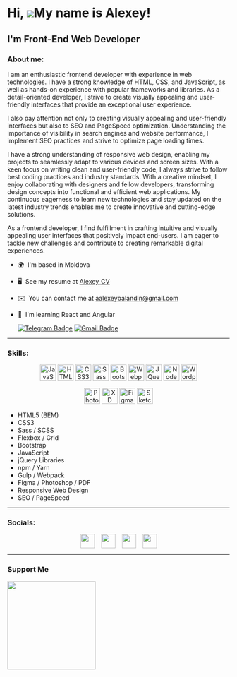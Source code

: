 # Hi, ![](https://user-images.githubusercontent.com/18350557/176309783-0785949b-9127-417c-8b55-ab5a4333674e.gif)My name is Alexey!

## I'm Front-End Web Developer

### About me:

I am an enthusiastic frontend developer with experience in web technologies. I have a strong knowledge of HTML, CSS, and JavaScript, as well as hands-on experience with popular frameworks and libraries. As a detail-oriented developer, I strive to create visually appealing and user-friendly interfaces that provide an exceptional user experience.

 I also pay attention not only to creating visually appealing and user-friendly interfaces but also to SEO and PageSpeed optimization. Understanding the importance of visibility in search engines and website performance, I implement SEO practices and strive to optimize page loading times.
 
 I have a strong understanding of responsive web design, enabling my projects to seamlessly adapt to various devices and screen sizes. With a keen focus on writing clean and user-friendly code, I always strive to follow best coding practices and industry standards. With a creative mindset, I enjoy collaborating with designers and fellow developers, transforming design concepts into functional and efficient web applications. My continuous eagerness to learn new technologies and stay updated on the latest industry trends enables me to create innovative and cutting-edge solutions.
 
  As a frontend developer, I find fulfillment in crafting intuitive and visually appealing user interfaces that positively impact end-users. I am eager to tackle new challenges and contribute to creating remarkable digital experiences.

* 🌍  I'm based in Moldova
* 🖥️  See my resume at [Alexey_CV](http://alexeybalandin.github.io/Alexey_CV/)
* ✉️  You can contact me at [aalexeybalandin@gmail.com](mailto:aalexeybalandin@gmail.com)
* 🧠  I'm learning React and Angular

  [![Telegram Badge](https://img.shields.io/badge/-Telegram-blue?style=flat&logo=Telegram&logoColor=white)](https://t.me/Alexey_Balandin) 
  [![Gmail Badge](https://img.shields.io/badge/-Gmail-red?style=flat&logo=Gmail&logoColor=white)](mailto:aalexeybalandin@gmail.com)
-----------

### Skills:


<p align="center">
<a href="https://developer.mozilla.org/en-US/docs/Web/JavaScript" target="_blank" rel="noreferrer"><img src="https://raw.githubusercontent.com/danielcranney/readme-generator/main/public/icons/skills/javascript-colored.svg" width="36" height="36" alt="JavaScript" /></a>
<a href="https://developer.mozilla.org/en-US/docs/Glossary/HTML5" target="_blank" rel="noreferrer"><img src="https://raw.githubusercontent.com/danielcranney/readme-generator/main/public/icons/skills/html5-colored.svg" width="36" height="36" alt="HTML5" /></a>
<a href="https://www.w3.org/TR/CSS/#css" target="_blank" rel="noreferrer"><img src="https://raw.githubusercontent.com/danielcranney/readme-generator/main/public/icons/skills/css3-colored.svg" width="36" height="36" alt="CSS3" /></a>
<a href="https://sass-lang.com/" target="_blank" rel="noreferrer"><img src="https://raw.githubusercontent.com/danielcranney/readme-generator/main/public/icons/skills/sass-colored.svg" width="36" height="36" alt="Sass" /></a>
<a href="https://getbootstrap.com/" target="_blank" rel="noreferrer"><img src="https://raw.githubusercontent.com/danielcranney/readme-generator/main/public/icons/skills/bootstrap-colored.svg" width="36" height="36" alt="Bootstrap" /></a>
<a href="https://webpack.js.org/" target="_blank" rel="noreferrer"><img src="https://raw.githubusercontent.com/danielcranney/readme-generator/main/public/icons/skills/webpack-colored.svg" width="36" height="36" alt="Webpack" /></a>
<a href="https://jquery.com/" target="_blank" rel="noreferrer"><img src="https://raw.githubusercontent.com/danielcranney/readme-generator/main/public/icons/skills/jquery-colored.svg" width="36" height="36" alt="JQuery" /></a>
<a href="https://nodejs.org/en/" target="_blank" rel="noreferrer"><img src="https://raw.githubusercontent.com/danielcranney/readme-generator/main/public/icons/skills/nodejs-colored.svg" width="36" height="36" alt="NodeJS" /></a>
 <a href="https://www.sketch.com/" target="_blank" rel="noreferrer"><img src="https://raw.githubusercontent.com/danielcranney/readme-generator/main/public/icons/skills/wordpress-colored.svg)" width="36" height="36" alt="Wordpress" /></a>
</p>
<p align="center">
<a href="https://www.adobe.com/uk/products/photoshop.html" target="_blank" rel="noreferrer"><img src="https://raw.githubusercontent.com/danielcranney/readme-generator/main/public/icons/skills/photoshop-colored.svg" width="36" height="36" alt="Photoshop" /></a>
<a href="https://www.adobe.com/uk/products/xd.html" target="_blank" rel="noreferrer"><img src="https://raw.githubusercontent.com/danielcranney/readme-generator/main/public/icons/skills/xd-colored.svg" width="36" height="36" alt="XD" /></a>
<a href="https://www.figma.com/" target="_blank" rel="noreferrer"><img src="https://raw.githubusercontent.com/danielcranney/readme-generator/main/public/icons/skills/figma-colored.svg" width="36" height="36" alt="Figma" /></a>
<a href="https://www.sketch.com/" target="_blank" rel="noreferrer"><img src="https://raw.githubusercontent.com/danielcranney/readme-generator/main/public/icons/skills/sketch-colored.svg" width="36" height="36" alt="Sketch" /></a>
</p>

  <ul>
    <li>HTML5 (BEM)</li>
    <li>CSS3</li>
    <li>Sass / SCSS</li>
    <li>Flexbox / Grid</li>
    <li>Bootstrap</li>
    <li>JavaScript</li>
    <li>jQuery Libraries</li>
    <li>npm / Yarn</li>
    <li>Gulp / Webpack</li>
    <li>Figma / Photoshop / PDF</li>
    <li>Responsive Web Design</li>
    <li>SEO / PageSpeed</li>
  </ul>

--------------
### Socials:

<p style="display: flex; justify-content: center; gap: 15px;"> <a href="https://www.facebook.com/profile.php?id=100002187675028" target="_blank" rel="noreferrer"><img src="https://raw.githubusercontent.com/danielcranney/readme-generator/main/public/icons/socials/facebook.svg" width="32" height="32" /></a> <a href="https://www.github.com/AlexeyBalandin" target="_blank" rel="noreferrer"><img src="https://raw.githubusercontent.com/danielcranney/readme-generator/main/public/icons/socials/github.svg" width="32" height="32" /></a> <a href="http://www.instagram.com/balandinalexeyy/" target="_blank" rel="noreferrer"><img src="https://raw.githubusercontent.com/danielcranney/readme-generator/main/public/icons/socials/instagram.svg" width="32" height="32" /></a> <a href="https://www.linkedin.com/in/alexey-balandin-443929251/" target="_blank" rel="noreferrer"><img src="https://raw.githubusercontent.com/danielcranney/readme-generator/main/public/icons/socials/linkedin.svg" width="32" height="32" /></a></p>

-------------

### Support Me

<a href="https://www.buymeacoffee.com/b.alexey"><img src="https://cdn.buymeacoffee.com/buttons/v2/default-yellow.png" width="200" /></a>
